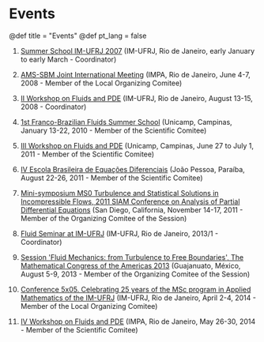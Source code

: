 # Events

@def title = "Events"
@def pt_lang = false

1. [Summer School IM-UFRJ 2007](http://www.pg.im.ufrj.br/verao/verao2007.htm) (IM-UFRJ, Rio de Janeiro, early January to early March - Coordinator)

2. [AMS-SBM Joint International Meeting](http://www.ams.org/meetings/international/2142_progfull.html) (IMPA, Rio de Janeiro, June 4-7, 2008 - Member of the Local Organizing Comitee)

3. [II Workshop on Fluids and PDE](../static/wfpde08/index.html) (IM-UFRJ, Rio de Janeiro, August 13-15, 2008 - Coordinator)  

4. [1st Franco-Brazilian Fluids Summer School](http://www.ime.unicamp.br/~equadif/wp-content/uploads/2015/09/cartaz-evfbfluidos.png) (Unicamp, Campinas, January 13-22, 2010 - Member of the Scientific Comitee)

5. [III Workshop on Fluids and PDE](http://www2.im.ufrj.br/~hlopes/WFEDP3/) (Unicamp, Campinas, June 27 to July 1, 2011 - Member of the Scientific Comitee)  

6. [IV Escola Brasileira de Equações Diferenciais](http://www.mat.ufpb.br/ebed/) (João Pessoa, Paraíba, August 22-26, 2011 - Member of the Scientific Comitee)

7. [Mini-symposium MS0 Turbulence and Statistical Solutions in Incompressible Flows, 2011 SIAM Conference on Analysis of Partial Differential Equations](http://meetings.siam.org/sess/dsp_programsess.cfm?SESSIONCODE=13624) (San Diego, California, November 14-17, 2011 - Member of the Organizing Comitee of the Session)  

8. [Fluid Seminar at IM-UFRJ](../static/semfluidos/index.html) (IM-UFRJ, Rio de Janeiro, 2013/1 - Coordinator)  

9. [Session 'Fluid Mechanics: from Turbulence to Free Boundaries', The Mathematical Congress of the Americas 2013](http://mca2013.org/en/programme/scientific-programme/special-sessions.html) (Guajanuato, México, August 5-9, 2013 - Member of the Organizing Comitee of the Session)  

10. [Conference 5x05. Celebrating 25 years of the MSc program in Applied Mathematics of the IM-UFRJ](http://www2.im.ufrj.br/5x05/) (IM-UFRJ, Rio de Janeiro, April 2-4, 2014 - Member of the Local Organizing Comitee)  

11. [IV Workshop on Fluids and PDE](https://impa.br/sobre/memoria/reunioes-cientificas/iv-workshop-em-fluidos-e-edp/) (IMPA, Rio de Janeiro, May 26-30, 2014 - Member of the Scientific Comitee)
